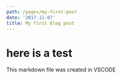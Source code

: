 ```yaml
---
path: /pages/my-first-post
date: '2017-11-07'
title: My first blog post
---
```


# here is a test

This markdown file was created in VSCODE
